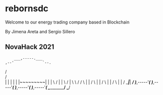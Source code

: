 # rebornsdc

Welcome to our energy trading company based in Blockchain

By Jimena Areta and Sergio Sillero

## NovaHack 2021 

        ___,-----.___
    ,--'             `--.
   /                     \
  /                       \
 |                         |
|                           |
|        |~~~~~~~~~|        |
|        \         /        |
 |        \       /        |
  \        \     /        /
   \        |   |        /
    \       |   |       /
     \      |   |      /
      \     |   |     /
       \____|___| ___/
       )___,-----'___(
       )___,-----'___(
       )___,-----'___(
       )___,-----'___(
       \_____________/
            \___/